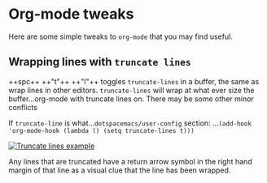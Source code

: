 # Org-mode tweaks

Here are some simple tweaks to `org-mode` that you may find useful.


## Wrapping lines with `truncate lines`

++spc++ ++"t"++ ++"l"++ toggles `truncate-lines` in a buffer, the same as wrap lines in other editors.  `truncate-lines` will wrap at what ever size the buffer…org-mode with truncate lines on.  There may be some other minor conflicts

If `truncate-line` is what…`dotspacemacs/user-config` section:  …`(add-hook 'org-mode-hook (lambda () (setq truncate-lines t)))`

[![Truncate lines example](https://raw.githubusercontent.com/practicalli/graphic-design/live/editors/spacemacs/screenshots/spacemacs-truncate-lines-example.png)](https://raw.githubusercontent.com/practicalli/graphic-design/live/editors/spacemacs/screenshots/spacemacs-truncate-lines-example.png)

Any lines that are truncated have a return arrow symbol in the right hand margin of that line as a visual clue that the line has been wrapped.
